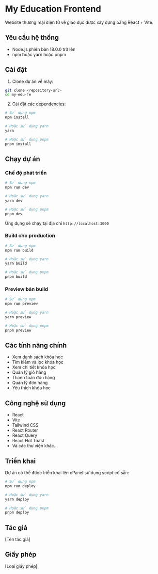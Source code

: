 # My Education Frontend

Website thương mại điện tử về giáo dục được xây dựng bằng React + Vite.

## Yêu cầu hệ thống

- Node.js phiên bản 18.0.0 trở lên
- npm hoặc yarn hoặc pnpm

## Cài đặt

1. Clone dự án về máy:

```bash
git clone <repository-url>
cd my-edu-fe
```

2. Cài đặt các dependencies:

```bash
# Sử dụng npm
npm install

# Hoặc sử dụng yarn
yarn

# Hoặc sử dụng pnpm
pnpm install
```

## Chạy dự án

### Chế độ phát triển

```bash
# Sử dụng npm
npm run dev

# Hoặc sử dụng yarn
yarn dev

# Hoặc sử dụng pnpm
pnpm dev
```

Ứng dụng sẽ chạy tại địa chỉ `http://localhost:3000`

### Build cho production

```bash
# Sử dụng npm
npm run build

# Hoặc sử dụng yarn
yarn build

# Hoặc sử dụng pnpm
pnpm build
```

### Preview bản build

```bash
# Sử dụng npm
npm run preview

# Hoặc sử dụng yarn
yarn preview

# Hoặc sử dụng pnpm
pnpm preview
```

## Các tính năng chính

- Xem danh sách khóa học
- Tìm kiếm và lọc khóa học
- Xem chi tiết khóa học
- Quản lý giỏ hàng
- Thanh toán đơn hàng
- Quản lý đơn hàng
- Yêu thích khóa học

## Công nghệ sử dụng

- React
- Vite
- Tailwind CSS
- React Router
- React Query
- React Hot Toast
- Và các thư viện khác...

## Triển khai

Dự án có thể được triển khai lên cPanel sử dụng script có sẵn:

```bash
# Sử dụng npm
npm run deploy

# Hoặc sử dụng yarn
yarn deploy

# Hoặc sử dụng pnpm
pnpm deploy
```

## Tác giả

[Tên tác giả]

## Giấy phép

[Loại giấy phép]